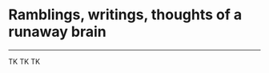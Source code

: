 # Ramblings, writings, thoughts of a runaway brain
--------------------------------------------------

TK TK TK

